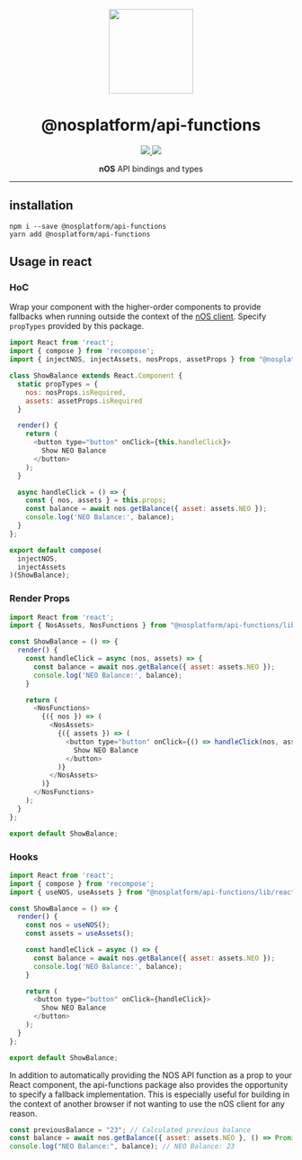 <p align="center">
  <img src="https://avatars0.githubusercontent.com/u/36414779?s=200&v=4" width="150px" height="auto" />
</p>

<h1 align="center">@nosplatform/api-functions</h1>
<p align="center">
  <a href="https://circleci.com/gh/nos/api-functions">
    <img src="https://circleci.com/gh/nos/api-functions.svg?style=svg">
  </a>
  <a href="https://codecov.io/gh/nos/api-functions">
    <img src="https://codecov.io/gh/nos/api-functions/branch/master/graph/badge.svg" />
  </a>
</p>
<p align="center">
  <strong>nOS</strong> API bindings and types
</p>

---

## installation

```
npm i --save @nosplatform/api-functions
yarn add @nosplatform/api-functions
```

## Usage in react

### HoC

Wrap your component with the higher-order components to provide fallbacks when running outside the
context of the [nOS client](https://github.com/nos/client). Specify `propTypes` provided by this
package.

```js
import React from 'react';
import { compose } from 'recompose';
import { injectNOS, injectAssets, nosProps, assetProps } from "@nosplatform/api-functions/lib/react";

class ShowBalance extends React.Component {
  static propTypes = {
    nos: nosProps.isRequired,
    assets: assetProps.isRequired
  }

  render() {
    return (
      <button type="button" onClick={this.handleClick}>
        Show NEO Balance
      </button>
    );
  }

  async handleClick = () => {
    const { nos, assets } = this.props;
    const balance = await nos.getBalance({ asset: assets.NEO });
    console.log('NEO Balance:', balance);
  }
};

export default compose(
  injectNOS,
  injectAssets
)(ShowBalance);
```

### Render Props

```js
import React from 'react';
import { NosAssets, NosFunctions } from "@nosplatform/api-functions/lib/react";

const ShowBalance = () => {
  render() {
    const handleClick = async (nos, assets) => {
      const balance = await nos.getBalance({ asset: assets.NEO });
      console.log('NEO Balance:', balance);
    }

    return (
      <NosFunctions>
        {({ nos }) => (
          <NosAssets>
            {({ assets }) => (
              <button type="button" onClick={() => handleClick(nos, assets)}>
                Show NEO Balance
              </button>
            )}
          </NosAssets>
        )}
      </NosFunctions>
    );
  }
};

export default ShowBalance;
```

### Hooks

```js
import React from 'react';
import { compose } from 'recompose';
import { useNOS, useAssets } from "@nosplatform/api-functions/lib/react";

const ShowBalance = () => {
  render() {
    const nos = useNOS();
    const assets = useAssets();

    const handleClick = async () => {
      const balance = await nos.getBalance({ asset: assets.NEO });
      console.log('NEO Balance:', balance);
    }

    return (
      <button type="button" onClick={handleClick}>
        Show NEO Balance
      </button>
    );
  }
};

export default ShowBalance;
```

In addition to automatically providing the NOS API function as a prop to your React component, the
api-functions package also provides the opportunity to specify a fallback implementation. This is
especially useful for building in the context of another browser if not wanting to use the nOS
client for any reason.

```js
const previousBalance = "23"; // Calculated previous balance
const balance = await nos.getBalance({ asset: assets.NEO }, () => Promise.resolve(previousBalance));
console.log("NEO Balance:", balance); // NEO Balance: 23
```
